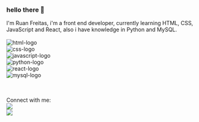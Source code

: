 ### hello there 👋

I'm Ruan Freitas, i'm a front end developer, currently learning HTML, CSS, JavaScript and React, also i have knowledge in Python and MySQL.
<br><br>
 <img src="https://img.shields.io/badge/HTML5-E34F26?style=for-the-badge&logo=html5&logoColor=white" alt="html-logo" /><br>
 <img src="https://img.shields.io/badge/CSS3-1572B6?style=for-the-badge&logo=css3&logoColor=white" alt="css-logo" /><br>
 <img src="https://img.shields.io/badge/JavaScript-F7DF1E?style=for-the-badge&logo=javascript&logoColor=black" alt="javascript-logo" /><br>
 <img src="https://img.shields.io/badge/Python-14354C?style=for-the-badge&logo=python&logoColor=white" alt="python-logo" /><br>
 <img src="https://img.shields.io/badge/React-20232A?style=for-the-badge&logo=react&logoColor=61DAFB" alt="react-logo" /><br>
 <img src="https://img.shields.io/badge/MySQL-00000F?style=for-the-badge&logo=mysql&logoColor=white" alt="mysql-logo" /><br>
 
 <br><br>
 Connect with me: <br>
 <a href="https://www.instagram.com/ruanfreitas20/"><img src="https://img.shields.io/badge/Instagram-E4405F?style=for-the-badge&logo=instagram&logoColor=white"/> <br>
 <a href="https://www.linkedin.com/in/ruan-freitas-8b70aa136/"><img src="https://img.shields.io/badge/LinkedIn-0077B5?style=for-the-badge&logo=linkedin&logoColor=white"/>
